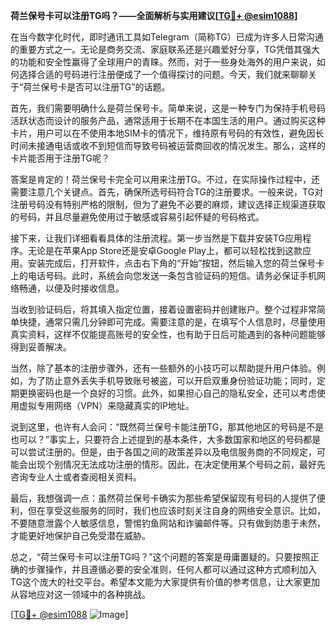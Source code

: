 **荷兰保号卡可以注册TG吗？——全面解析与实用建议[[TG💪+ @esim1088](https://t.me/s/esim1088)]**

在当今数字化时代，即时通讯工具如Telegram（简称TG）已成为许多人日常沟通的重要方式之一。无论是商务交流、家庭联系还是兴趣爱好分享，TG凭借其强大的功能和安全性赢得了全球用户的青睐。然而，对于一些身处海外的用户来说，如何选择合适的号码进行注册便成了一个值得探讨的问题。今天，我们就来聊聊关于“荷兰保号卡是否可以注册TG”的话题。

首先，我们需要明确什么是荷兰保号卡。简单来说，这是一种专门为保持手机号码活跃状态而设计的服务产品，通常适用于长期不在本国生活的用户。通过购买这种卡片，用户可以在不使用本地SIM卡的情况下，维持原有号码的有效性，避免因长时间未接通电话或收不到短信而导致号码被运营商回收的情况发生。那么，这样的卡片能否用于注册TG呢？

答案是肯定的！荷兰保号卡完全可以用来注册TG。不过，在实际操作过程中，还需要注意几个关键点。首先，确保所选号码符合TG的注册要求。一般来说，TG对注册号码没有特别严格的限制，但为了避免不必要的麻烦，建议选择正规渠道获取的号码，并且尽量避免使用过于敏感或容易引起怀疑的号码格式。

接下来，让我们详细看看具体的注册流程。第一步当然是下载并安装TG应用程序。无论是在苹果App Store还是安卓Google Play上，都可以轻松找到这款应用。安装完成后，打开软件，点击右下角的“开始”按钮，然后输入您的荷兰保号卡上的电话号码。此时，系统会向您发送一条包含验证码的短信。请务必保证手机网络畅通，以便及时接收信息。

当收到验证码后，将其填入指定位置，接着设置密码并创建账户。整个过程非常简单快捷，通常只需几分钟即可完成。需要注意的是，在填写个人信息时，尽量使用真实资料，这样不仅能提高账号的安全性，也有助于日后可能遇到的各种问题能够得到妥善解决。

当然，除了基本的注册步骤外，还有一些额外的小技巧可以帮助提升用户体验。例如，为了防止意外丢失手机导致账号被盗，可以开启双重身份验证功能；同时，定期更换密码也是一个良好的习惯。此外，如果担心自己的隐私安全，还可以考虑使用虚拟专用网络（VPN）来隐藏真实的IP地址。

说到这里，也许有人会问：“既然荷兰保号卡能注册TG，那其他地区的号码是不是也可以？”事实上，只要符合上述提到的基本条件，大多数国家和地区的号码都是可以尝试注册的。但是，由于各国之间的政策差异以及电信服务商的不同规定，可能会出现个别情况无法成功注册的情形。因此，在决定使用某个号码之前，最好先咨询专业人士或者查阅相关资料。

最后，我想强调一点：虽然荷兰保号卡确实为那些希望保留现有号码的人提供了便利，但在享受这些服务的同时，我们也应该时刻关注自身的网络安全意识。比如，不要随意泄露个人敏感信息，警惕钓鱼网站和诈骗邮件等。只有做到防患于未然，才能更好地保护自己免受潜在威胁。

总之，“荷兰保号卡可以注册TG吗？”这个问题的答案是毋庸置疑的。只要按照正确的步骤操作，并且遵循必要的安全准则，任何人都可以通过这种方式顺利加入TG这个庞大的社交平台。希望本文能为大家提供有价值的参考信息，让大家更加从容地应对这一领域中的各种挑战。

[[TG💪+ @esim1088](https://t.me/s/esim1088) ![Image](https://i.postimg.cc/4NQfJmqS/Snipaste-2025-05-13-00-14-12.png)]